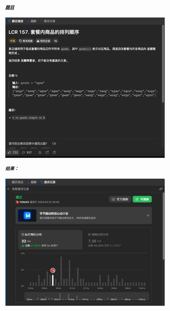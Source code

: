 ##### [题目](https://leetcode.cn/problems/zi-fu-chuan-de-pai-lie-lcof/description/)
![pic](img.png)
##### 结果：
![pic](result.png)